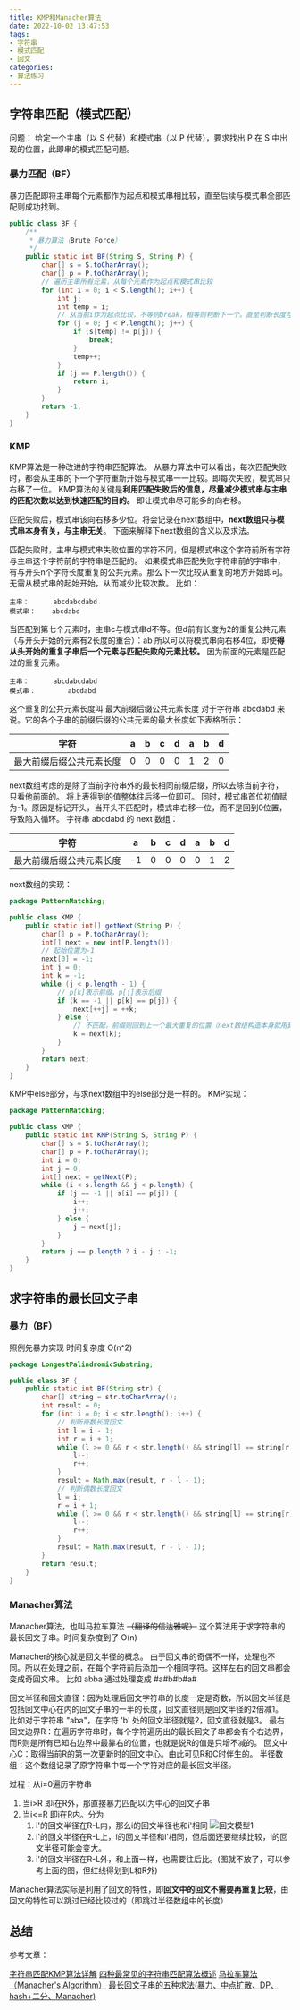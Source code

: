 ```yaml
---
title: KMP和Manacher算法
date: 2022-10-02 13:47:53
tags:
- 字符串
- 模式匹配
- 回文
categories:
- 算法练习
---
```


## 字符串匹配（模式匹配）

问题：
给定一个主串（以 S 代替）和模式串（以 P 代替），要求找出 P 在 S 中出现的位置，此即串的模式匹配问题。

### 暴力匹配（BF）

暴力匹配即将主串每个元素都作为起点和模式串相比较，直至后续与模式串全部匹配则成功找到。

~~~java
public class BF {
    /**
     * 暴力算法（Brute Force）
     */
    public static int BF(String S, String P) {
        char[] s = S.toCharArray();
        char[] p = P.toCharArray();
        // 遍历主串所有元素，从每个元素作为起点和模式串比较
        for (int i = 0; i < S.length(); i++) {
            int j;
            int temp = i;
            // 从当前i作为起点比较，不等则break，相等则判断下一个。直至判断长度与模式串长度相等。即匹配成功
            for (j = 0; j < P.length(); j++) {
                if (s[temp] != p[j]) {
                    break;
                }
                temp++;
            }
            if (j == P.length()) {
                return i;
            }
        }
        return -1;
    }
}
~~~

### KMP

KMP算法是一种改进的字符串匹配算法。
从暴力算法中可以看出，每次匹配失败时，都会从主串的下一个字符重新开始与模式串一一比较。即每次失败，模式串只右移了一位。
KMP算法的关键是**利用匹配失败后的信息，尽量减少模式串与主串的匹配次数以达到快速匹配的目的。** 即让模式串尽可能多的向右移。

匹配失败后，模式串该向右移多少位。将会记录在next数组中，**next数组只与模式串本身有关，与主串无关**。
下面来解释下next数组的含义以及求法。

匹配失败时，主串与模式串失败位置的字符不同，但是模式串这个字符前所有字符与主串这个字符前的字符串是匹配的。
如果模式串匹配失败字符串前的字串中，有与开头n个字符长度重复的公共元素。那么下一次比较从重复的地方开始即可。无需从模式串的起始开始，从而减少比较次数。
比如：
~~~text
主串：      abcdabcdabd
模式串：    abcdabd
~~~
当匹配到第七个元素时，主串c与模式串d不等。但d前有长度为2的重复公共元素（与开头开始的元素有2长度的重合）：ab
所以可以将模式串向右移4位，即使**得从头开始的重复子串后一个元素与匹配失败的元素比较。** 因为前面的元素是匹配过的重复元素。
~~~text
主串：      abcdabcdabd
模式串：        abcdabd
~~~

这个重复的公共元素长度叫 最大前缀后缀公共元素长度
对于字符串 abcdabd 来说。它的各个子串的前缀后缀的公共元素的最大长度如下表格所示：

| 字符           | a   | b   | c   | d   | a   | b   | d   |
|--------------|-----|-----|-----|-----|-----|-----|-----|
| 最大前缀后缀公共元素长度 | 0   | 0   | 0   | 0   | 1   | 2   | 0   |

next数组考虑的是除了当前字符串外的最长相同前缀后缀，所以去除当前字符，只看他前面的。
将上表得到的值整体往后移一位即可。
同时，模式串首位初值赋为-1。原因是标记开头，当开头不匹配时，模式串右移一位，而不是回到0位置，导致陷入循环。
字符串 abcdabd 的 next 数组：

| 字符           | a   | b   | c   | d   | a   | b   | d   |
|--------------|-----|-----|-----|-----|-----|-----|-----|
| 最大前缀后缀公共元素长度 | -1  | 0   | 0   | 0   | 0   | 1   | 2   |

next数组的实现：
~~~java
package PatternMatching;

public class KMP {
    public static int[] getNext(String P) {
        char[] p = P.toCharArray();
        int[] next = new int[P.length()];
        // 起始位置为-1
        next[0] = -1;
        int j = 0;
        int k = -1;
        while (j < p.length - 1) {
            // p[k]表示前缀，p[j]表示后缀
            if (k == -1 || p[k] == p[j]) {
                next[++j] = ++k;
            } else {
                // 不匹配，前缀则回到上一个最大重复的位置（next数组构造本身就用到了next数组的特性）
                k = next[k];
            }
        }
        return next;
    }
}
~~~

KMP中else部分，与求next数组中的else部分是一样的。
KMP实现：
~~~java
package PatternMatching;

public class KMP {
    public static int KMP(String S, String P) {
        char[] s = S.toCharArray();
        char[] p = P.toCharArray();
        int i = 0;
        int j = 0;
        int[] next = getNext(P);
        while (i < s.length && j < p.length) {
            if (j == -1 || s[i] == p[j]) {
                i++;
                j++;
            } else {
                j = next[j];
            }
        }
        return j == p.length ? i - j : -1;
    }
}
~~~

## 求字符串的最长回文子串

### 暴力（BF）

照例先暴力实现
时间复杂度 O(n^2)

~~~java
package LongestPalindromicSubstring;

public class BF {
    public static int BF(String str) {
        char[] string = str.toCharArray();
        int result = 0;
        for (int i = 0; i < str.length(); i++) {
            // 判断奇数长度回文
            int l = i - 1;
            int r = i + 1;
            while (l >= 0 && r < str.length() && string[l] == string[r]) {
                l--;
                r++;
            }
            result = Math.max(result, r - l - 1);
            // 判断偶数长度回文
            l = i;
            r = i + 1;
            while (l >= 0 && r < str.length() && string[l] == string[r]) {
                l--;
                r++;
            }
            result = Math.max(result, r - l - 1);
        }
        return result;
    }
}
~~~

### Manacher算法

Manacher算法，也叫马拉车算法 ~~（翻译的信达雅呢）~~
这个算法用于求字符串的最长回文子串。时间复杂度到了 O(n)

Manacher的核心就是回文半径的概念。
由于回文串的奇偶不一样，处理也不同。所以在处理之前，在每个字符前后添加一个相同字符。这样左右的回文串都会变成奇回文串。
比如 abba 通过处理变成 #a#b#b#a#

回文半径和回文直径：因为处理后回文字符串的长度一定是奇数，所以回文半径是包括回文中心在内的回文子串的一半的长度，回文直径则是回文半径的2倍减1。比如对于字符串 "aba"，在字符 'b' 处的回文半径就是2，回文直径就是3。
最右回文边界R：在遍历字符串时，每个字符遍历出的最长回文子串都会有个右边界，而R则是所有已知右边界中最靠右的位置，也就是说R的值是只增不减的。
回文中心C：取得当前R的第一次更新时的回文中心。由此可见R和C时伴生的。
半径数组：这个数组记录了原字符串中每一个字符对应的最长回文半径。

过程：从i=0遍历字符串
1. 当i>R 即i在R外，那直接暴力匹配以i为中心的回文子串
2. 当i<=R 即i在R内。分为
   1. i'的回文半径在R-L内，那么i的回文半径也和i'相同
   ![回文模型1](../images/KMP和Manacher算法/回文模型1.png)
   2. i'的回文半径在R-L上，i的回文半径和i'相同，但后面还要继续比较，i的回文半径可能会变大。
   3. i'的回文半径在R-L外，和上面一样，也需要往后比。(图就不放了，可以参考上面的图，但红线得划到L和R外)

Manacher算法实际是利用了回文的特性，即**回文中的回文不需要再重复比较**，由回文的特性可以跳过已经比较过的（即跳过半径数组中的长度）

## 总结

参考文章：

[字符串匹配KMP算法详解](https://www.cnblogs.com/zhangboy/p/7635627.html)
[四种最常见的字符串匹配算法概述](https://www.cnblogs.com/liuyangQAQ/p/12310720.html#:~:text=%E5%9B%9B%E7%A7%8D%E6%9C%80%E5%B8%B8%E8%A7%81%E7%9A%84%E5%AD%97%E7%AC%A6%E4%B8%B2%E5%8C%B9%E9%85%8D%E7%AE%97%E6%B3%95%E6%A6%82%E8%BF%B0%201%20BF%E7%AE%97%E6%B3%95%EF%BC%9A,BF%E7%AE%97%E6%B3%95%EF%BC%8C%E5%8D%B3%E6%9A%B4%E5%8A%9B%28Brute%20Force%29%E7%AE%97%E6%B3%95%EF%BC%8C%E6%98%AF%E6%99%AE%E9%80%9A%E7%9A%84%E6%A8%A1%E5%BC%8F%E5%8C%B9%E9%85%8D%E7%AE%97%E6%B3%95%EF%BC%8CBF%E7%AE%97%E6%B3%95%E7%9A%84%E6%80%9D%E6%83%B3%E5%B0%B1%E6%98%AF%E5%B0%86%E7%9B%AE%E6%A0%87%E4%B8%B2S%E7%9A%84%E7%AC%AC%E4%B8%80%E4%B8%AA%E5%AD%97%E7%AC%A6%E4%B8%8E%E6%A8%A1%E5%BC%8F%E4%B8%B2T%E7%9A%84%E7%AC%AC%E4%B8%80%E4%B8%AA%E5%AD%97%E7%AC%A6%E8%BF%9B%E8%A1%8C%E5%8C%B9%E9%85%8D%EF%BC%8C%E8%8B%A5%E7%9B%B8%E7%AD%89%EF%BC%8C%E5%88%99%E7%BB%A7%E7%BB%AD%E6%AF%94%E8%BE%83S%E7%9A%84%E7%AC%AC%E4%BA%8C%E4%B8%AA%E5%AD%97%E7%AC%A6%E5%92%8C%20T%E7%9A%84%E7%AC%AC%E4%BA%8C%E4%B8%AA%E5%AD%97%E7%AC%A6%EF%BC%9B%E8%8B%A5%E4%B8%8D%E7%9B%B8%E7%AD%89%EF%BC%8C%E5%88%99%E6%AF%94%E8%BE%83S%E7%9A%84%E7%AC%AC%E4%BA%8C%E4%B8%AA%E5%AD%97%E7%AC%A6%E5%92%8CT%E7%9A%84%E7%AC%AC%E4%B8%80%E4%B8%AA%E5%AD%97%E7%AC%A6%EF%BC%8C%E4%BE%9D%E6%AC%A1%E6%AF%94%E8%BE%83%E4%B8%8B%E5%8E%BB%EF%BC%8C%E7%9B%B4%E5%88%B0%E5%BE%97%E5%87%BA%E6%9C%80%E5%90%8E%E7%9A%84%E5%8C%B9%E9%85%8D%E7%BB%93%E6%9E%9C%E3%80%82%20BF%E7%AE%97%E6%B3%95%E6%98%AF%E4%B8%80%E7%A7%8D%E8%9B%AE%E5%8A%9B%E7%AE%97%E6%B3%95%E3%80%82)
[马拉车算法（Manacher's Algorithm）](https://www.jianshu.com/p/392172762e55)
[最长回文子串的五种求法(暴力、中点扩散、DP、hash+二分、Manacher)](https://blog.csdn.net/qq_43851311/article/details/113928303)